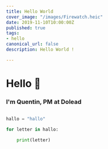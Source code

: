 ```yaml
---
title: Hello World
cover_image: "/images/Firewatch.heic"
date: 2019-11-10T10:00:00Z
published: true
tags:
- hello
canonical_url: false
description: Hello World !

---
```

# Hello 👋

### I'm Quentin, PM at Dolead

```python

hallo = "hallo"

for letter in hallo:

    print(letter)

```